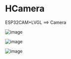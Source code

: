 # HCamera
ESP32CAM+LVGL ==> Camera

![image](https://github.com/wiyixiao/HCamera/blob/main/img/connect.png)

![image](https://github.com/wiyixiao/HCamera/blob/main/img/main.png)

![image](https://github.com/wiyixiao/HCamera/blob/main/img/camera.png)
